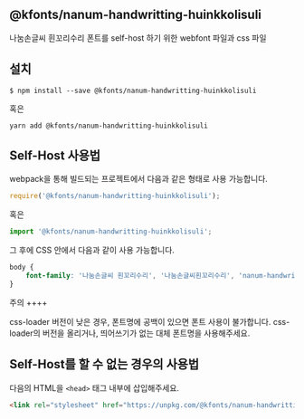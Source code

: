 
@kfonts/nanum-handwritting-huinkkolisuli
---------------------

나눔손글씨 흰꼬리수리 폰트를 self-host 하기 위한 webfont 파일과 css 파일

설치
----

```
$ npm install --save @kfonts/nanum-handwritting-huinkkolisuli
```

혹은

```
yarn add @kfonts/nanum-handwritting-huinkkolisuli
```

Self-Host 사용법
---------------

webpack을 통해 빌드되는 프로젝트에서 다음과 같은 형태로 사용 가능합니다.

```js
require('@kfonts/nanum-handwritting-huinkkolisuli');
```

혹은

```js
import '@kfonts/nanum-handwritting-huinkkolisuli';
```

그 후에 CSS 안에서 다음과 같이 사용 가능합니다.

```css
body {
    font-family: '나눔손글씨 흰꼬리수리', '나눔손글씨흰꼬리수리', 'nanum-handwritting-huinkkolisuli';
}
```

주의
++++

css-loader 버전이 낮은 경우, 폰트명에 공백이 있으면 폰트 사용이 불가합니다.
css-loader의 버전을 올리거나, 띄어쓰기가 없는 대체 폰트명을 사용해주세요.

Self-Host를 할 수 없는 경우의 사용법
--------------------------------

다음의 HTML을 `<head>` 태그 내부에 삽입해주세요.

```html
<link rel="stylesheet" href="https://unpkg.com/@kfonts/nanum-handwritting-huinkkolisuli/index.css" />
```

